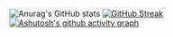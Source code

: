 ![Anurag's GitHub stats](https://github-readme-stats.vercel.app/api?username=NouXXXX&show_icons=true&theme=tokyonight)
[![GitHub Streak](https://github-readme-streak-stats.herokuapp.com/?user=NouXXXX&theme=dark)](https://git.io/streak-stats)
[![Ashutosh's github activity graph](https://activity-graph.herokuapp.com/graph?username=NouXXXX&theme=xcode)](https://github.com/NouXXXX/github-readme-activity-graph)
